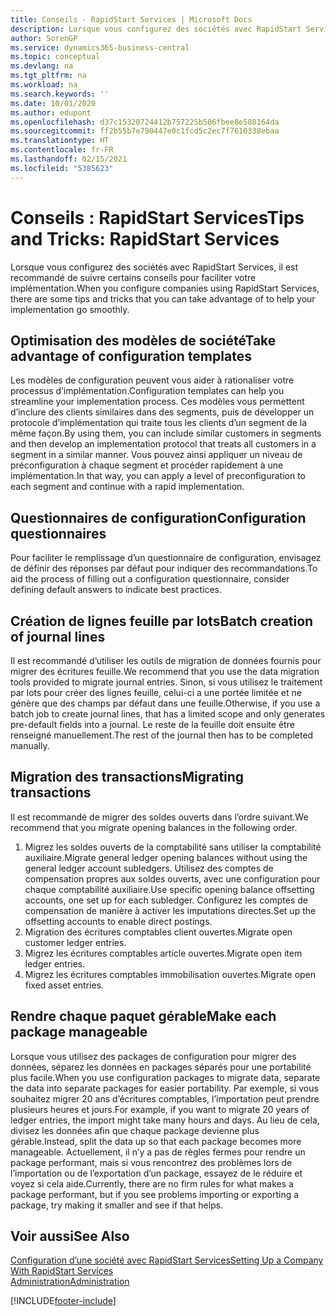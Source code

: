 ```yaml
---
title: Conseils - RapidStart Services | Microsoft Docs
description: Lorsque vous configurez des sociétés avec RapidStart Services, il est recommandé de suivre certains conseils pour faciliter votre implémentation.
author: SorenGP
ms.service: dynamics365-business-central
ms.topic: conceptual
ms.devlang: na
ms.tgt_pltfrm: na
ms.workload: na
ms.search.keywords: ''
ms.date: 10/01/2020
ms.author: edupont
ms.openlocfilehash: d37c15320724412b757225b506fbee8e588164da
ms.sourcegitcommit: ff2b55b7e790447e0c1fcd5c2ec7f7610338ebaa
ms.translationtype: HT
ms.contentlocale: fr-FR
ms.lasthandoff: 02/15/2021
ms.locfileid: "5385623"
---
```

# <a name="tips-and-tricks-rapidstart-services"></a><span data-ttu-id="ddb86-103">Conseils : RapidStart Services</span><span class="sxs-lookup"><span data-stu-id="ddb86-103">Tips and Tricks: RapidStart Services</span></span>

<span data-ttu-id="ddb86-104">Lorsque vous configurez des sociétés avec RapidStart Services, il est recommandé de suivre certains conseils pour faciliter votre implémentation.</span><span class="sxs-lookup"><span data-stu-id="ddb86-104">When you configure companies using RapidStart Services, there are some tips and tricks that you can take advantage of to help your implementation go smoothly.</span></span>  

## <a name="take-advantage-of-configuration-templates"></a><span data-ttu-id="ddb86-105">Optimisation des modèles de société</span><span class="sxs-lookup"><span data-stu-id="ddb86-105">Take advantage of configuration templates</span></span>

<span data-ttu-id="ddb86-106">Les modèles de configuration peuvent vous aider à rationaliser votre processus d’implémentation.</span><span class="sxs-lookup"><span data-stu-id="ddb86-106">Configuration templates can help you streamline your implementation process.</span></span> <span data-ttu-id="ddb86-107">Ces modèles vous permettent d’inclure des clients similaires dans des segments, puis de développer un protocole d’implémentation qui traite tous les clients d’un segment de la même façon.</span><span class="sxs-lookup"><span data-stu-id="ddb86-107">By using them, you can include similar customers in segments and then develop an implementation protocol that treats all customers in a segment in a similar manner.</span></span> <span data-ttu-id="ddb86-108">Vous pouvez ainsi appliquer un niveau de préconfiguration à chaque segment et procéder rapidement à une implémentation.</span><span class="sxs-lookup"><span data-stu-id="ddb86-108">In that way, you can apply a level of preconfiguration to each segment and continue with a rapid implementation.</span></span>  

## <a name="configuration-questionnaires"></a><span data-ttu-id="ddb86-109">Questionnaires de configuration</span><span class="sxs-lookup"><span data-stu-id="ddb86-109">Configuration questionnaires</span></span>

<span data-ttu-id="ddb86-110">Pour faciliter le remplissage d’un questionnaire de configuration, envisagez de définir des réponses par défaut pour indiquer des recommandations.</span><span class="sxs-lookup"><span data-stu-id="ddb86-110">To aid the process of filling out a configuration questionnaire, consider defining default answers to indicate best practices.</span></span>  

## <a name="batch-creation-of-journal-lines"></a><span data-ttu-id="ddb86-111">Création de lignes feuille par lots</span><span class="sxs-lookup"><span data-stu-id="ddb86-111">Batch creation of journal lines</span></span>

<span data-ttu-id="ddb86-112">Il est recommandé d’utiliser les outils de migration de données fournis pour migrer des écritures feuille.</span><span class="sxs-lookup"><span data-stu-id="ddb86-112">We recommend that you use the data migration tools provided to migrate journal entries.</span></span> <span data-ttu-id="ddb86-113">Sinon, si vous utilisez le traitement par lots pour créer des lignes feuille, celui-ci a une portée limitée et ne génère que des champs par défaut dans une feuille.</span><span class="sxs-lookup"><span data-stu-id="ddb86-113">Otherwise, if you use a batch job to create journal lines, that has a limited scope and only generates pre-default fields into a journal.</span></span> <span data-ttu-id="ddb86-114">Le reste de la feuille doit ensuite être renseigné manuellement.</span><span class="sxs-lookup"><span data-stu-id="ddb86-114">The rest of the journal then has to be completed manually.</span></span>  

## <a name="migrating-transactions"></a><span data-ttu-id="ddb86-115">Migration des transactions</span><span class="sxs-lookup"><span data-stu-id="ddb86-115">Migrating transactions</span></span>

<span data-ttu-id="ddb86-116">Il est recommandé de migrer des soldes ouverts dans l’ordre suivant.</span><span class="sxs-lookup"><span data-stu-id="ddb86-116">We recommend that you migrate opening balances in the following order.</span></span> <!--Be aware that you cannot insert ledger entries directly. Instead you must use journals to post the journal lines-->

1. <span data-ttu-id="ddb86-117">Migrez les soldes ouverts de la comptabilité sans utiliser la comptabilité auxiliaire.</span><span class="sxs-lookup"><span data-stu-id="ddb86-117">Migrate general ledger opening balances without using the general ledger account subledgers.</span></span> <span data-ttu-id="ddb86-118">Utilisez des comptes de compensation propres aux soldes ouverts, avec une configuration pour chaque comptabilité auxiliaire.</span><span class="sxs-lookup"><span data-stu-id="ddb86-118">Use specific opening balance offsetting accounts, one set up for each subledger.</span></span> <span data-ttu-id="ddb86-119">Configurez les comptes de compensation de manière à activer les imputations directes.</span><span class="sxs-lookup"><span data-stu-id="ddb86-119">Set up the offsetting accounts to enable direct postings.</span></span>  
2. <span data-ttu-id="ddb86-120">Migration des écritures comptables client ouvertes.</span><span class="sxs-lookup"><span data-stu-id="ddb86-120">Migrate open customer ledger entries.</span></span>  <!--work on these-->
3. <span data-ttu-id="ddb86-121">Migrez les écritures comptables article ouvertes.</span><span class="sxs-lookup"><span data-stu-id="ddb86-121">Migrate open item ledger entries.</span></span>  
4. <span data-ttu-id="ddb86-122">Migrez les écritures comptables immobilisation ouvertes.</span><span class="sxs-lookup"><span data-stu-id="ddb86-122">Migrate open fixed asset entries.</span></span>  

## <a name="make-each-package-manageable"></a><span data-ttu-id="ddb86-123">Rendre chaque paquet gérable</span><span class="sxs-lookup"><span data-stu-id="ddb86-123">Make each package manageable</span></span>

<span data-ttu-id="ddb86-124">Lorsque vous utilisez des packages de configuration pour migrer des données, séparez les données en packages séparés pour une portabilité plus facile.</span><span class="sxs-lookup"><span data-stu-id="ddb86-124">When you use configuration packages to migrate data, separate the data into separate packages for easier portability.</span></span> <span data-ttu-id="ddb86-125">Par exemple, si vous souhaitez migrer 20 ans d’écritures comptables, l’importation peut prendre plusieurs heures et jours.</span><span class="sxs-lookup"><span data-stu-id="ddb86-125">For example, if you want to migrate 20 years of ledger entries, the import might take many hours and days.</span></span> <span data-ttu-id="ddb86-126">Au lieu de cela, divisez les données afin que chaque package devienne plus gérable.</span><span class="sxs-lookup"><span data-stu-id="ddb86-126">Instead, split the data up so that each package becomes more manageable.</span></span> <span data-ttu-id="ddb86-127">Actuellement, il n’y a pas de règles fermes pour rendre un package performant, mais si vous rencontrez des problèmes lors de l’importation ou de l’exportation d’un package, essayez de le réduire et voyez si cela aide.</span><span class="sxs-lookup"><span data-stu-id="ddb86-127">Currently, there are no firm rules for what makes a package performant, but if you see problems importing or exporting a package, try making it smaller and see if that helps.</span></span>  

## <a name="see-also"></a><span data-ttu-id="ddb86-128">Voir aussi</span><span class="sxs-lookup"><span data-stu-id="ddb86-128">See Also</span></span>

[<span data-ttu-id="ddb86-129">Configuration d’une société avec RapidStart Services</span><span class="sxs-lookup"><span data-stu-id="ddb86-129">Setting Up a Company With RapidStart Services</span></span>](admin-set-up-a-company-with-rapidstart.md)  
[<span data-ttu-id="ddb86-130">Administration</span><span class="sxs-lookup"><span data-stu-id="ddb86-130">Administration</span></span>](admin-setup-and-administration.md)  


[!INCLUDE[footer-include](includes/footer-banner.md)]